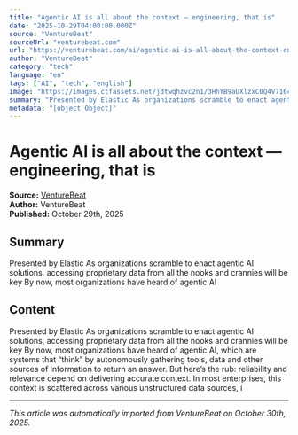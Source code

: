 ```yaml
---
title: "Agentic AI is all about the context — engineering, that is"
date: "2025-10-29T04:00:00.000Z"
source: "VentureBeat"
sourceUrl: "venturebeat.com"
url: "https://venturebeat.com/ai/agentic-ai-is-all-about-the-context-engineering-that-is"
author: "VentureBeat"
category: "tech"
language: "en"
tags: ["AI", "tech", "english"]
image: "https://images.ctfassets.net/jdtwqhzvc2n1/3HhYB9aUXlzxC0Q4V716ck/a33201a5ce2da5b486e6a20da9abbb52/AdobeStock_703274424.jpeg?w=300&q=30"
summary: "Presented by Elastic As organizations scramble to enact agentic AI solutions, accessing proprietary data from all the nooks and crannies will be key By now, most organizations have heard of agentic AI"
metadata: "[object Object]"
---
```


# Agentic AI is all about the context — engineering, that is

**Source:** [VentureBeat](https://venturebeat.com/ai/agentic-ai-is-all-about-the-context-engineering-that-is)  
**Author:** VentureBeat  
**Published:** October 29th, 2025  

## Summary

Presented by Elastic As organizations scramble to enact agentic AI solutions, accessing proprietary data from all the nooks and crannies will be key By now, most organizations have heard of agentic AI

## Content

Presented by Elastic As organizations scramble to enact agentic AI solutions, accessing proprietary data from all the nooks and crannies will be key By now, most organizations have heard of agentic AI, which are systems that “think” by autonomously gathering tools, data and other sources of information to return an answer. But here’s the rub: reliability and relevance depend on delivering accurate context. In most enterprises, this context is scattered across various unstructured data sources, i

---

*This article was automatically imported from VentureBeat on October 30th, 2025.*
